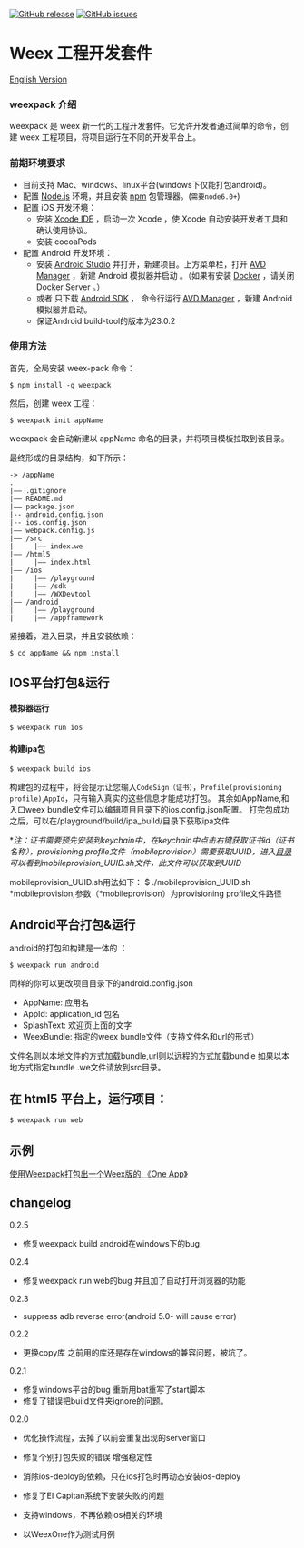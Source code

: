 [![GitHub release](https://img.shields.io/github/release/weexteam/weex-pack.svg)](https://github.com/weexteam/weex-pack/releases)  [![GitHub issues](https://img.shields.io/github/issues/weexteam/weex-pack.svg)](https://github.com/weexteam/weex-pack/issues)
# Weex 工程开发套件

[English Version](./README.en.md)

### weexpack 介绍
weexpack 是 weex 新一代的工程开发套件。它允许开发者通过简单的命令，创建 weex 工程项目，将项目运行在不同的开发平台上。

### 前期环境要求

 - 目前支持 Mac、windows、linux平台(windows下仅能打包android)。
 - 配置 [Node.js][1] 环境，并且安装 [npm][2] 包管理器。(`需要node6.0+`)
 - 配置 iOS 开发环境：
     - 安装 [Xcode IDE][3] ，启动一次 Xcode ，使 Xcode 自动安装开发者工具和确认使用协议。
     - 安装 cocoaPods
 - 配置 Android 开发环境：
    - 安装 [Android Studio][4] 并打开，新建项目。上方菜单栏，打开 [AVD Manager][5] ，新建 Android 模拟器并启动 。（如果有安装 [Docker][6] ，请关闭 Docker Server 。）
    - 或者 只下载 [Android SDK][7] ， 命令行运行 [AVD Manager][8] ，新建 Android 模拟器并启动。
    - 保证Android build-tool的版本为23.0.2

### 使用方法

首先，全局安装 weex-pack 命令：

    $ npm install -g weexpack

然后，创建 weex 工程：

    $ weexpack init appName

weexpack 会自动新建以 appName 命名的目录，并将项目模板拉取到该目录。

最终形成的目录结构，如下所示：

    -> /appName
    .
    |—— .gitignore
    |—— README.md
    |—— package.json
    |-- android.config.json
    |-- ios.config.json
    |—— webpack.config.js
    |—— /src
    |     |—— index.we
    |—— /html5
    |     |—— index.html
    |—— /ios
    |     |—— /playground
    |     |—— /sdk
    |     |—— /WXDevtool
    |—— /android
    |     |—— /playground
    |     |—— /appframework

紧接着，进入目录，并且安装依赖：

    $ cd appName && npm install

## IOS平台打包&运行

#### 模拟器运行
    $ weexpack run ios
#### 构建ipa包
    $ weexpack build ios

构建包的过程中，将会提示让您输入`CodeSign（证书）`，`Profile(provisioning profile)`,`AppId`，只有输入真实的这些信息才能成功打包。
其余如AppName,和入口weex bundle文件可以编辑项目目录下的ios.config.json配置。
打完包成功之后，可以在/playground/build/ipa_build/目录下获取ipa文件

**注：证书需要预先安装到keychain中，在keychain中点击右键获取证书id（证书名称），provisioning profile文件（*mobileprovision）需要获取UUID，进入[目录](https://github.com/weexteam/weex-pack/tree/master/generator/ios) 可以看到mobileprovision_UUID.sh文件，此文件可以获取到UUID**

mobileprovision_UUID.sh用法如下：
$  ./mobileprovision_UUID.sh   \*mobileprovision,参数（\*mobileprovision）为provisioning profile文件路径

## Android平台打包&运行
android的打包和构建是一体的 ：

    $ weexpack run android

同样的你可以更改项目目录下的android.config.json

* AppName: 应用名
* AppId: application_id 包名
* SplashText: 欢迎页上面的文字
* WeexBundle: 指定的weex bundle文件（支持文件名和url的形式）


文件名则以本地文件的方式加载bundle,url则以远程的方式加载bundle
如果以本地方式指定bundle  .we文件请放到src目录。


## 在 html5 平台上，运行项目：

    $ weexpack run web

## 示例
[使用Weexpack打包出一个Weex版的 《One App》](https://github.com/weexteam/weex-pack/wiki/Create-Weex-One-App-with-Weexpack)


## changelog

0.2.5  
* 修复weexpack build android在windows下的bug

0.2.4
* 修复weexpack run web的bug 并且加了自动打开浏览器的功能

0.2.3
* suppress adb reverse error(android 5.0- will cause error)

0.2.2
* 更换copy库 之前用的库还是存在windows的兼容问题，被坑了。

0.2.1
* 修复windows平台的bug 重新用bat重写了start脚本
* 修复了错误把build文件夹ignore的问题。

0.2.0
* 优化操作流程，去掉了以前会重复出现的server窗口
* 修复个别打包失败的错误 增强稳定性
* 消除ios-deploy的依赖，只在ios打包时再动态安装ios-deploy
* 修复了EI Capitan系统下安装失败的问题
* 支持windows，不再依赖ios相关的环境
* 以WeexOne作为测试用例


  [1]: https://nodejs.org/
  [2]: https://www.npmjs.com/
  [3]: https://itunes.apple.com/us/app/xcode/id497799835?mt=12
  [4]: https://developer.android.com/studio/install.html
  [5]: https://developer.android.com/studio/run/managing-avds.html
  [6]: https://www.docker.com/
  [7]: https://developer.android.com/studio/releases/sdk-tools.html
  [8]: https://developer.android.com/studio/run/managing-avds.html



